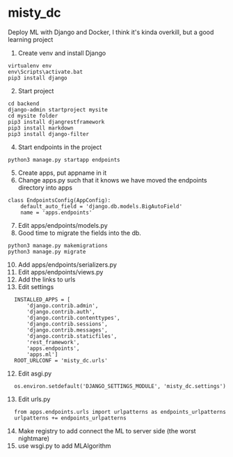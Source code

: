 # misty_dc
Deploy ML with Django and Docker, I think it's kinda overkill, but a good learning project

1. Create venv and install Django
```
virtualenv env
env\Scripts\activate.bat
pip3 install django
```
2. Start project 
```
cd backend
django-admin startproject mysite
cd mysite folder
pip3 install djangrestframework
pip3 install markdown
pip3 install django-filter
```
4. Start endpoints in the project 
```
python3 manage.py startapp endpoints
```
5. Create apps, put appname in it 
6. Change apps.py such that it knows we have moved the endpoints directory into apps
```
class EndpointsConfig(AppConfig):
    default_auto_field = 'django.db.models.BigAutoField'
    name = 'apps.endpoints'
```
7. Edit apps/endpoints/models.py
8. Good time to migrate the fields into the db. 
```
python3 manage.py makemigrations
python3 manage.py migrate
```
10. Add apps/endpoints/serializers.py
11. Edit apps/endpoints/views.py
12. Add the links to urls 
13. Edit settings
```
  INSTALLED_APPS = [
      'django.contrib.admin',
      'django.contrib.auth',
      'django.contrib.contenttypes',
      'django.contrib.sessions',
      'django.contrib.messages',
      'django.contrib.staticfiles',
      'rest_framework',
      'apps.endpoints',
      'apps.ml'] 
  ROOT_URLCONF = 'misty_dc.urls'
```
12. Edit asgi.py 
```
  os.environ.setdefault('DJANGO_SETTINGS_MODULE', 'misty_dc.settings')
```
13. Edit urls.py
```
  from apps.endpoints.urls import urlpatterns as endpoints_urlpatterns
  urlpatterns += endpoints_urlpatterns
```
14. Make registry to add connect the ML to server side (the worst nightmare)
15. use wsgi.py to add MLAlgorithm 
